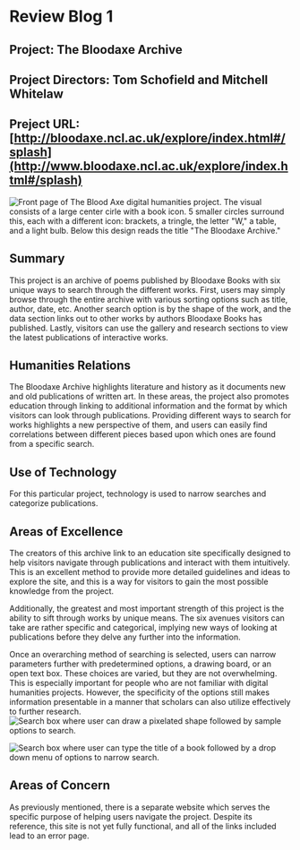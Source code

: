 # **Review Blog 1**

## **Project:** The Bloodaxe Archive
## **Project Directors:** Tom Schofield and Mitchell Whitelaw
## **Preject URL:** [http://bloodaxe.ncl.ac.uk/explore/index.html#/splash](http://www.bloodaxe.ncl.ac.uk/explore/index.html#/splash)
![Front page of The Blood Axe digital humanities project. The visual consists of a large center cirle with a book icon. 5 smaller circles surround this, each with a different icon: brackets, a tringle, the letter "W," a table, and a light bulb. Below this design reads the title "The Bloodaxe Archive."](https://katy-s.github.io/KSENGL350/images/front-page.png)
## **Summary**
This project is an archive of poems published by Bloodaxe Books with six unique ways to search through the different works. First, users may simply browse through the entire archive with various sorting options such as title, author, date, etc. Another search option is by the shape of the work, and the data section links out to other works by authors Bloodaxe Books has published. Lastly, visitors can use the gallery and research sections to view the latest publications of interactive works.

## **Humanities Relations**
The Bloodaxe Archive highlights literature and history as it documents new and old publications of written art. In these areas, the project also promotes education through linking to additional information and the format by which visitors can look through publications. Providing different ways to search for works highlights a new perspective of them, and users can easily find correlations between different pieces based upon which ones are found from a specific search.

## **Use of Technology**
For this particular project, technology is used to narrow searches and categorize publications. 

## **Areas of Excellence**
The creators of this archive link to an education site specifically designed to help visitors navigate through publications and interact with them intuitively. This is an excellent method to provide more detailed guidelines and ideas to explore the site, and this is a way for visitors to gain the most possible knowledge from the project.

Additionally, the greatest and most important strength of this project is the ability to sift through works by unique means. The six avenues visitors can take are rather specific and categorical, implying new ways of looking at publications before they delve any further into the information.

Once an overarching method of searching is selected, users can narrow parameters further with predetermined options, a drawing board, or an open text box. These choices are varied, but they are not overwhelming. This is especially important for people who are not familiar with digital humanities projects. However, the specificity of the options still makes information presentable in a manner that scholars can also utilize effectively to further research.
![Search box where user can draw a pixelated shape followed by sample options to search.](https://katy-s.github.io/KSENGL350/images/shapes.png)

![Search box where user can type the title of a book followed by a drop down menu of options to narrow search.](https://katy-s.github.io/KSENGL350/images/books.png)



## **Areas of Concern**
As previously mentioned, there is a separate website which serves the specific purpose of helping users navigate the project. Despite its reference, this site is not yet fully functional, and all of the links included lead to an error page. 
